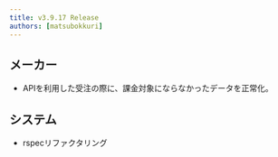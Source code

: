```yaml
---
title: v3.9.17 Release
authors: [matsubokkuri]
---
```


<!-- truncate -->

## メーカー

- APIを利用した受注の際に、課金対象にならなかったデータを正常化。

## システム

- rspecリファクタリング

